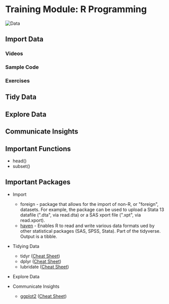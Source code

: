 # Training Module:  R Programming

![Data](https://d33wubrfki0l68.cloudfront.net/795c039ba2520455d833b4034befc8cf360a70ba/558a5/diagrams/data-science-explore.png)


## Import Data

### Videos

### Sample Code

### Exercises

## Tidy Data

## Explore Data

## Communicate Insights

## Important Functions
* head()
* subset()

## Important Packages
* Import
  * foreign - package that allows for the import of non-R, or "foreign", datasets.  For example, the package can be used to upload a Stata 13 datafile (".dta", via read.dta) or a SAS xport file (".xpt", via read.xport).
  * [haven](https://haven.tidyverse.org/) - Enables R to read and write various data formats ued by other statistical packages (SAS, SPSS, Stata).  Part of the tidyverse.  Output is a tibble.

* Tidying Data
  * tidyr ([Cheat Sheet]())
  * dplyr ([Cheat Sheet]())
  * lubridate ([Cheat Sheet]())

* Explore Data

* Communicate Insights
  * [ggplot2]() ([Cheat Sheet]())

